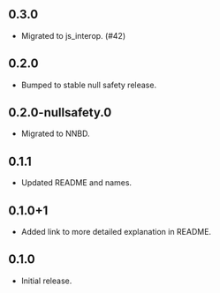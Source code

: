 ## 0.3.0

* Migrated to js_interop. (#42)

## 0.2.0

* Bumped to stable null safety release.

## 0.2.0-nullsafety.0

* Migrated to NNBD.

## 0.1.1

* Updated README and names.

## 0.1.0+1

* Added link to more detailed explanation in README.

## 0.1.0

* Initial release.
